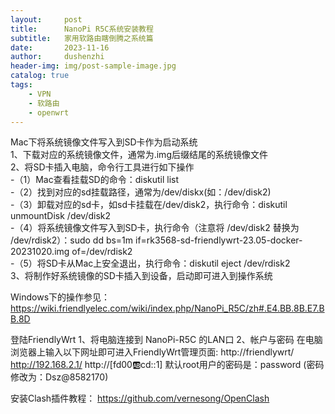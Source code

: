 ```yaml
---
layout:     post
title:      NanoPi R5C系统安装教程
subtitle:   家用软路由瞎倒腾之系统篇
date:       2023-11-16
author:     dushenzhi
header-img: img/post-sample-image.jpg
catalog: true
tags:
    - VPN
    - 软路由
    - openwrt
---
```


Mac下将系统镜像文件写入到SD卡作为启动系统  
1、下载对应的系统镜像文件，通常为.img后缀结尾的系统镜像文件  
2、将SD卡插入电脑，命令行工具进行如下操作  
   -（1）Mac查看挂载SD的命令：diskutil list  
   -（2）找到对应的sd挂载路径，通常为/dev/diskx(如：/dev/disk2)  
   -（3）卸载对应的sd卡，如sd卡挂载在/dev/disk2，执行命令：diskutil unmountDisk /dev/disk2  
   -（4）将系统镜像文件写入到SD卡，执行命令（注意将 /dev/disk2 替换为 /dev/rdisk2）：sudo dd bs=1m if=rk3568-sd-friendlywrt-23.05-docker-20231020.img of=/dev/rdisk2  
   -（5）将SD卡从Mac上安全退出，执行命令：diskutil eject /dev/rdisk2  
3、将制作好系统镜像的SD卡插入到设备，启动即可进入到操作系统  

Windows下的操作参见：https://wiki.friendlyelec.com/wiki/index.php/NanoPi_R5C/zh#.E4.BB.8B.E7.BB.8D


登陆FriendlyWrt
1、将电脑连接到 NanoPi-R5C 的LAN口
2、帐户与密码
在电脑浏览器上输入以下网址即可进入FriendlyWrt管理页面:
http://friendlywrt/
http://192.168.2.1/
http://[fd00:ab:cd::1]
默认root用户的密码是：password (密码修改为：Dsz@8582170)


安装Clash插件教程：
https://github.com/vernesong/OpenClash
